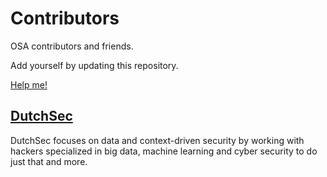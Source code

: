 # Contributors
OSA contributors and friends.

Add yourself by updating this repository.

[Help me!](mailto:opensource-academy@dutchsec.com)

## [DutchSec](https://dutchsec.com/)
DutchSec focuses on data and context-driven security by working with hackers specialized in big data, machine learning and cyber security to do just that and more.
